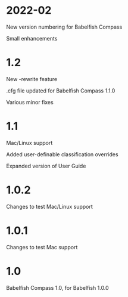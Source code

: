 # 2022-02
New version numbering for Babelfish Compass

Small enhancements

# 1.2
New -rewrite feature

.cfg file updated for Babelfish Compass 1.1.0

Various minor fixes

# 1.1
Mac/Linux support

Added user-definable classification overrides

Expanded version of User Guide

# 1.0.2
Changes to test Mac/Linux support

# 1.0.1
Changes to test Mac support

# 1.0
Babelfish Compass 1.0, for Babelfish 1.0.0
